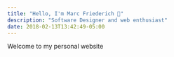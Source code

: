 ```yaml
---
title: "Hello, I'm Marc Friederich 👋"
description: "Software Designer and web enthusiast"
date: 2018-02-13T13:42:49-05:00
---
```

Welcome to my personal website
